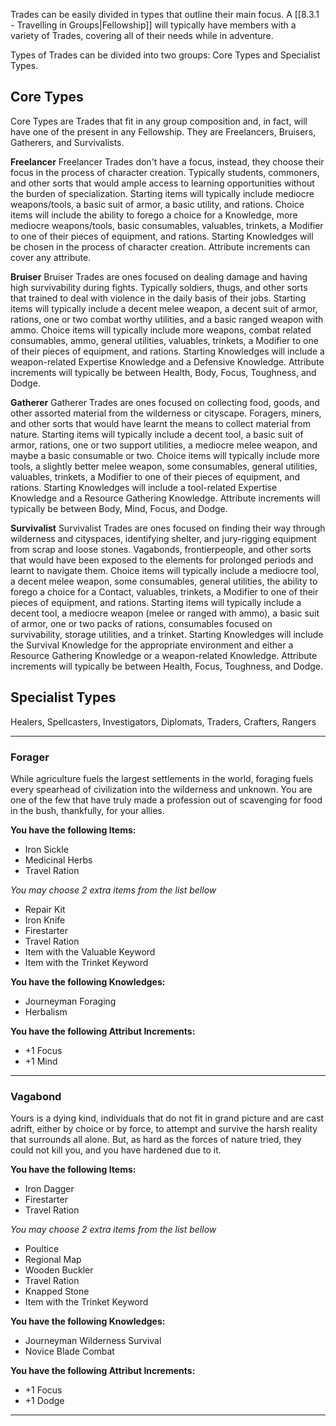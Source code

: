 Trades can be easily divided in types that outline their main focus. A [[8.3.1 - Travelling in Groups|Fellowship]] will typically have members with a variety of Trades, covering all of their needs while in adventure.

Types of Trades can be divided into two groups: Core Types and Specialist Types.


## Core Types
Core Types are Trades that fit in any group composition and, in fact, will have one of the present in any Fellowship. They are Freelancers, Bruisers, Gatherers, and Survivalists.

**Freelancer**
Freelancer Trades don't have a focus, instead, they choose their focus in the process of character creation. Typically students, commoners, and other sorts that would ample access to learning opportunities without the burden of specialization.
Starting items will typically include mediocre weapons/tools, a basic suit of armor, a basic utility, and rations. Choice items will include the ability to forego a choice for a Knowledge, more mediocre weapons/tools, basic consumables, valuables, trinkets, a Modifier to one of their pieces of equipment, and rations.
Starting Knowledges will be chosen in the process of character creation. Attribute increments can cover any attribute.

**Bruiser**
Bruiser Trades are ones focused on dealing damage and having high survivability during fights. Typically soldiers, thugs, and other sorts that trained to deal with violence in the daily basis of their jobs.
Starting items will typically include a decent melee weapon, a decent suit of armor, rations, one or two combat worthy utilities, and a basic ranged weapon with ammo. Choice items will typically include more weapons, combat related consumables, ammo, general utilities, valuables, trinkets, a Modifier to one of their pieces of equipment, and rations.
Starting Knowledges will include a weapon-related Expertise Knowledge and a Defensive Knowledge. Attribute increments will typically be between Health, Body, Focus, Toughness, and Dodge.

**Gatherer**
Gatherer Trades are ones focused on collecting food, goods, and other assorted material from the wilderness or cityscape. Foragers, miners, and other sorts that would have learnt the means to collect material from nature.
Starting items will typically include a decent tool, a basic suit of armor, rations, one or two support utilities, a mediocre melee weapon, and maybe a basic consumable or two. Choice items will typically include more tools, a slightly better melee weapon, some consumables, general utilities, valuables, trinkets, a Modifier to one of their pieces of equipment, and rations.
Starting Knowledges will include a tool-related Expertise Knowledge and a Resource Gathering Knowledge. Attribute increments will typically be between Body, Mind, Focus, and Dodge.

**Survivalist**
Survivalist Trades are ones focused on finding their way through wilderness and cityspaces, identifying shelter, and jury-rigging equipment from scrap and loose stones. Vagabonds, frontierpeople, and other sorts that would have been exposed to the elements for prolonged periods and learnt to navigate them. Choice items will typically include a mediocre tool, a decent melee weapon, some consumables, general utilities, the ability to forego a choice for a Contact, valuables, trinkets, a Modifier to one of their pieces of equipment, and rations.
Starting items will typically include a decent tool, a mediocre weapon (melee or ranged with ammo), a basic suit of armor, one or two packs of rations, consumables focused on survivability, storage utilities, and a trinket.
Starting Knowledges will include the Survival Knowledge for the appropriate environment and either a Resource Gathering Knowledge or a weapon-related Knowledge. Attribute increments will typically be between Health, Focus, Toughness, and Dodge.

## Specialist Types
Healers, Spellcasters, Investigators, Diplomats, Traders, Crafters, Rangers 

___
### Forager
While agriculture fuels the largest settlements in the world, foraging fuels every spearhead of civilization into the wilderness and unknown. You are one of the few that have truly made a profession out of scavenging for food in the bush, thankfully, for your allies.

__You have the following Items:__
- Iron Sickle
- Medicinal Herbs
- Travel Ration

_You may choose 2 extra items from the list bellow_
- Repair Kit
- Iron Knife
- Firestarter
- Travel Ration
- Item with the Valuable Keyword
- Item with the Trinket Keyword

__You have the following Knowledges:__
- Journeyman Foraging
- Herbalism

__You have the following Attribut Increments:__
- +1 Focus
- +1 Mind

___
### Vagabond
Yours is a dying kind, individuals that do not fit in grand picture and are cast adrift, either by choice or by force, to attempt and survive the harsh reality that surrounds all alone. But, as hard as the forces of nature tried, they could not kill you, and you have hardened due to it.

__You have the following Items:__
- Iron Dagger
- Firestarter
- Travel Ration

_You may choose 2 extra items from the list bellow_
- Poultice
- Regional Map
- Wooden Buckler
- Travel Ration
- Knapped Stone
- Item with the Trinket Keyword

__You have the following Knowledges:__
- Journeyman Wilderness Survival
- Novice Blade Combat

__You have the following Attribut Increments:__
- +1 Focus
- +1 Dodge

___